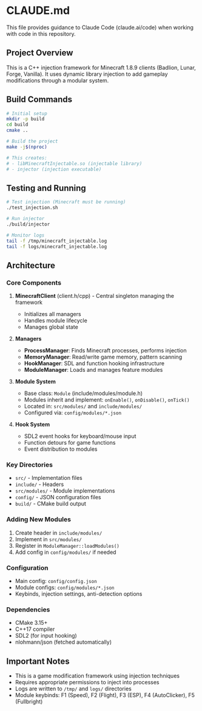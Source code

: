 # CLAUDE.md

This file provides guidance to Claude Code (claude.ai/code) when working with code in this repository.

## Project Overview

This is a C++ injection framework for Minecraft 1.8.9 clients (Badlion, Lunar, Forge, Vanilla). It uses dynamic library injection to add gameplay modifications through a modular system.

## Build Commands

```bash
# Initial setup
mkdir -p build
cd build
cmake ..

# Build the project
make -j$(nproc)

# This creates:
# - libMinecraftInjectable.so (injectable library)
# - injector (injection executable)
```

## Testing and Running

```bash
# Test injection (Minecraft must be running)
./test_injection.sh

# Run injector
./build/injector

# Monitor logs
tail -f /tmp/minecraft_injectable.log
tail -f logs/minecraft_injectable.log
```

## Architecture

### Core Components

1. **MinecraftClient** (client.h/cpp) - Central singleton managing the framework
   - Initializes all managers
   - Handles module lifecycle
   - Manages global state

2. **Managers**
   - **ProcessManager**: Finds Minecraft processes, performs injection
   - **MemoryManager**: Read/write game memory, pattern scanning
   - **HookManager**: SDL and function hooking infrastructure
   - **ModuleManager**: Loads and manages feature modules

3. **Module System**
   - Base class: `Module` (include/modules/module.h)
   - Modules inherit and implement: `onEnable()`, `onDisable()`, `onTick()`
   - Located in: `src/modules/` and `include/modules/`
   - Configured via: `config/modules/*.json`

4. **Hook System**
   - SDL2 event hooks for keyboard/mouse input
   - Function detours for game functions
   - Event distribution to modules

### Key Directories

- `src/` - Implementation files
- `include/` - Headers
- `src/modules/` - Module implementations
- `config/` - JSON configuration files
- `build/` - CMake build output

### Adding New Modules

1. Create header in `include/modules/`
2. Implement in `src/modules/`
3. Register in `ModuleManager::loadModules()`
4. Add config in `config/modules/` if needed

### Configuration

- Main config: `config/config.json`
- Module configs: `config/modules/*.json`
- Keybinds, injection settings, anti-detection options

### Dependencies

- CMake 3.15+
- C++17 compiler
- SDL2 (for input hooking)
- nlohmann/json (fetched automatically)

## Important Notes

- This is a game modification framework using injection techniques
- Requires appropriate permissions to inject into processes
- Logs are written to `/tmp/` and `logs/` directories
- Module keybinds: F1 (Speed), F2 (Flight), F3 (ESP), F4 (AutoClicker), F5 (Fullbright)